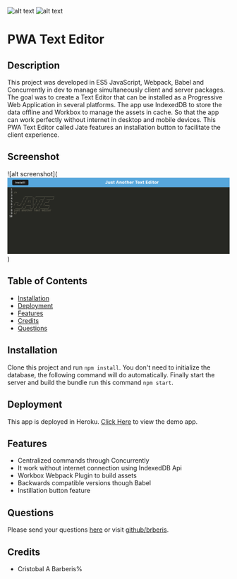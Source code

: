 [comment]: <> (This readme was created by Nodinq Readme Generator)
![alt text](https://img.shields.io/badge/License-MIT-brightgreen)
![alt text](https://img.shields.io/badge/Ver.-1.0.0-blue)

# PWA Text Editor


## Description

This project was developed in ES5 JavaScript, Webpack, Babel and Concurrently in dev to manage simultaneously client and server packages. The goal was to create a Text Editor that can be installed as a Progressive Web Application in several platforms.
The app use IndexedDB to store the data offline and Workbox to manage the assets in cache. So that the app can work perfectly without internet in desktop and mobile devices.
This PWA Text Editor called Jate features an installation button to facilitate the client experience.

## Screenshot

![alt screenshot](![alt screenshot](https://github.com/brberis/pwa-text-editor-offline-crud/raw/main/assets/images/web.png))

## Table of Contents

- [Installation](#installation)
- [Deployment](#deployment)
- [Features](#features)
- [Credits](#credits)
- [Questions](#questions)

## Installation

Clone this project and run `npm install`. You don't need to initialize the database, the following command will do automatically. Finally start the server and build the bundle run this command `npm start`.

## Deployment

This app is deployed in Heroku.
[Click Here](https://pwa-text-editor-offline-crud.herokuapp.com) to view the demo app.


## Features

- Centralized commands through Concurrently
- It work without internet connection using IndexedDB Api
- Workbox Webpack Plugin to build assets
- Backwards compatible versions though Babel
- Instillation button feature

## Questions

Please send your questions [here](mailto:cristobal@barberis.com?subject=[GitHub]%20PWA%20Text%20Editor) or visit [github/brberis](https://github.com/brberis).

## Credits

* Cristobal A Barberis%  